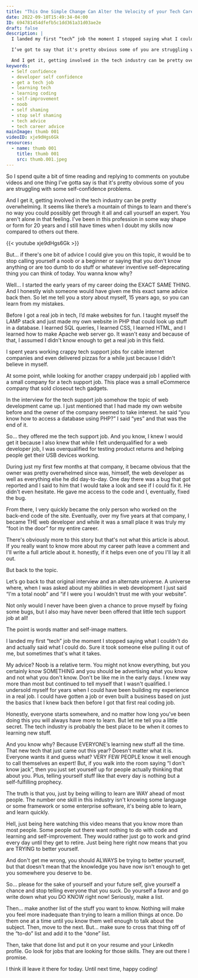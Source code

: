 ```yaml
---
title: "This One Simple Change Can Alter the Velocity of your Tech Career"
date: 2022-09-10T15:49:34-04:00
ID: 694781454dfefb5c1dd361a31d03ae2e
draft: false
description: |
  I landed my first “tech” job the moment I stopped saying what I couldn't do and actually said what I could do. 

  I’ve got to say that it's pretty obvious some of you are struggling with self-confidence problems. 

  And I get it, getting involved in the tech industry can be pretty overwhelming. it seems like there’s a mountain of things to learn and there's no way you could possibly get through it all and call yourself an expert. You aren't alone in that feeling. I've been in this profession in some way shape or form for 20 years and I still have times when I doubt my skills now compared to others out there.
keywords:
  - Self confidence
  - developer self confidence
  - get a tech job
  - learning tech
  - learning coding
  - self-improvement
  - noob
  - self shaming
  - stop self shaming
  - tech advice
  - tech career advice
mainImage: thumb 001
videoID: xje9dHgs6Gk
resources:
  - name: thumb 001
    title: thumb 001
    src: thumb.001.jpeg
---
```


So I spend quite a bit of time reading and replying to comments on youtube videos and one thing I’ve gotta say is that it's pretty obvious some of you are struggling with some self-confidence problems.

And I get it, getting involved in the tech industry can be pretty overwhelming. It seems like there’s a mountain of things to learn and there's no way you could possibly get through it all and call yourself an expert. You aren't alone in that feeling. I've been in this profession in some way shape or form for 20 years and I still have times when I doubt my skills now compared to others out there.

{{< youtube xje9dHgs6Gk >}}

But… if there's one bit of advice I could give you on this topic, it would be to stop calling yourself a noob or a beginner or saying that you don't know anything or are too dumb to do stuff or whatever inventive self-deprecating thing you can think of today. You wanna know why?

Well... I started the early years of my career doing the EXACT SAME THING. And I honestly wish someone would have given me this exact same advice back then. So let me tell you a story about myself, 15 years ago, so you can learn from my mistakes.

Before I got a real job in tech, I’d make websites for fun. I taught myself the LAMP stack and just made my own website in PHP that could look up stuff in a database. I learned SQL queries, I learned CSS, I learned HTML, and I learned how to make Apache web server go. It wasn't easy and because of that, I assumed I didn't know enough to get a real job in this field.

I spent years working crappy tech support jobs for cable internet companies and even delivered pizzas for a while just because I didn't believe in myself.

At some point, while looking for another crappy underpaid job I applied with a small company for a tech support job. This place was a small eCommerce company that sold closeout tech gadgets.

In the interview for the tech support job somehow the topic of web development came up. I just mentioned that I had made my own website before and the owner of the company seemed to take interest. he said “you know how to access a database using PHP?” I said “yes” and that was the end of it.

So… they offered me the tech support job. And you know, I knew I would get it because I also knew that while I felt underqualified for a web developer job, I was overqualified for testing product returns and helping people get their USB devices working.

During just my first few months at that company, it became obvious that the owner was pretty overwhelmed since was, himself, the web developer as well as everything else he did day-to-day. One day there was a bug that got reported and I said to him that I would take a look and see if I could fix it. He didn't even hesitate. He gave me access to the code and I, eventually, fixed the bug.

From there, I very quickly became the only person who worked on the back-end code of the site. Eventually, over my five years at that company, I became THE web developer and while it was a small place it was truly my “foot in the door” for my entire career.

There's obviously more to this story but that's not what this article is about. If you really want to know more about my career path leave a comment and I'll write a full article about it. honestly, if it helps even one of you I'll lay it all out.

But back to the topic.

Let’s go back to that original interview and an alternate universe. A universe where, when I was asked about my abilities in web development I just said “I'm a total noob” and “if I were you I wouldn't trust me with your website”.

Not only would I never have been given a chance to prove myself by fixing some bugs, but I also may have never been offered that little tech support job at all!

The point is words matter and self-image matters.

I landed my first “tech” job the moment I stopped saying what I couldn't do and actually said what I could do. Sure it took someone else pulling it out of me, but sometimes that's what it takes.

My advice? Noob is a relative term. You might not know everything, but you certainly know SOMETHING and you should be advertising what you know and not what you don't know. Don't be like me in the early days. I knew way more than most but continued to tell myself that I wasn't qualified. I undersold myself for years when I could have been building my experience in a real job. I could have gotten a job or even built a business based on just the basics that I knew back then before I got that first real coding job.

Honestly, everyone starts somewhere, and no matter how long you've been doing this you will always have more to learn. But let me tell you a little secret. The tech industry is probably the best place to be when it comes to learning new stuff.

And you know why? Because EVERYONE’s learning new stuff all the time.
That new tech that just came out this year? Doesn't matter what it is. Everyone wants it and guess what? VERY FEW PEOPLE know it well enough to call themselves an expert! But, if you walk into the room saying “I don't know jack”, then you just set yourself up for people actually thinking that about you. Plus, telling yourself stuff like that every day is nothing but a self-fulfilling prophecy.

The truth is that you, just by being willing to learn are WAY ahead of most people. The number one skill in this industry isn't knowing some language or some framework or some enterprise software, it's being able to learn, and learn quickly.

Hell, just being here watching this video means that you know more than most people. Some people out there want nothing to do with code and learning and self-improvement. They would rather just go to work and grind every day until they get to retire. Just being here right now means that you are TRYING to better yourself.

And don't get me wrong, you should ALWAYS be trying to better yourself, but that doesn't mean that the knowledge you have now isn't enough to get you somewhere you deserve to be.

So… please for the sake of yourself and your future self, give yourself a chance and stop telling everyone that you suck. Do yourself a favor and go write down what you DO KNOW right now! Seriously, make a list.

Then… make another list of the stuff you want to know. Nothing will make you feel more inadequate than trying to learn a million things at once. Do them one at a time until you know them well enough to talk about the subject. Then, move to the next. But… make sure to cross that thing off of the “to-do” list and add it to the “done” list.

Then, take that done list and put it on your resume and your LinkedIn profile. Go look for jobs that are looking for those skills. They are out there I promise.

I think ill leave it there for today. Until next time, happy coding!
